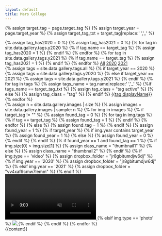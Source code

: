```yaml
---
layout: default
title: Mars College
---
```


{% assign target_tag = page.target_tag %}
{% assign target_year = page.target_year %}
{% assign target_tag_txt = target_tag|replace:' ','_' %} 

<script src="https://cdn.jsdelivr.net/npm/jquery@3.5.1/dist/jquery.min.js"></script>
<link rel="stylesheet" href="https://cdn.jsdelivr.net/gh/fancyapps/fancybox@3.5.7/dist/jquery.fancybox.min.css" />
<script src="https://cdn.jsdelivr.net/gh/fancyapps/fancybox@3.5.7/dist/jquery.fancybox.min.js"></script>

<div class="container">
    <div id="years">   
        {% assign tag_has2020 = 0 %} 
        {% assign tag_has2021 = 0 %} 
        {% for tag in site.data.gallery.tags.y2020 %}
            {% if tag.name == target_tag %}
                {% assign tag_has2020 = 1 %} 
            {% endif %}
        {% endfor %}    
        {% for tag in site.data.gallery.tags.y2021 %}
            {% if tag.name == target_tag %}
                {% assign tag_has2021 = 1 %} 
            {% endif %}
        {% endfor %}    
        <a href="/gallery/{% if target_tag != "" %}{{target_tag|replace:' ','_'}}{% endif %}" class="year{% if target_year %}{%else %} active{% endif %}" id="year_all">All</a>
        <a href="/gallery/2020/{% if target_tag != "" and tag_has2020 == 1 %}{{target_tag|replace:' ','_'}}{% endif %}" class="year{% if target_year==2020 %} active{% endif %}" id="year_2020">2020</a>
        <a href="/gallery/2021/{% if target_tag != "" and tag_has2021 == 1  %}{{target_tag|replace:' ','_'}}{% endif %}" class="year{% if target_year==2021 %} active{% endif %}" id="year_2021">2021</a>
    </div>
    <div id="tags">
    {% assign tags = site.data.gallery.tags.all %} 
    {% if target_year == 2020 %}
        {% assign tags = site.data.gallery.tags.y2020 %} 
    {% else if target_year == 2021 %}
        {% assign tags = site.data.gallery.tags.y2021 %} 
    {% endif %}
    {% for tag in tags %}
        {% assign tags_name = tag.name|replace:' ','_' %} 
        {%if tags_name == target_tag_txt %}
            {% assign tag_class = "tag active" %}
        {% else %}
            {% assign tag_class = "tag" %}
        {% endif %}
        <a href="/gallery/{% if target_year != "" %}{{ target_year }}/{% endif %}{{tag.name|replace:' ','_'}}" class="{{tag_class}}" id="tag_{{tag.name|replace:' ','_'}}">{{tag.displayName}}</a> 
    {% endfor %}
    </div>
    <div id="images">
        {% assign n = site.data.gallery.images | size %}
        {% assign images = site.data.gallery.images | sample: n %}
        {% for img in images %}  
            {% if target_tag != "" %}
                {% assign found_tag = 0 %}
                {% for tag in img.tags %} 
                    {% if tag == target_tag %}
                        {% assign found_tag = 1 %}
                    {% endif %}
                {% endfor %}
            {% else %}
                {% assign found_tag = 1 %}
            {% endif %}
            {% assign found_year = 1 %} 
            {% if target_year %}
                {% if img.year contains target_year %}
                    {% assign found_year = 1 %} 
                {% else %}
                    {% assign found_year = 0 %} 
                {% endif %}
            {% endif %}
            {% if found_year == 1 and found_tag == 1 %}
                {% if img.size[0] > img.size[1] %}
                    {% assign class_name = "thumbnail1" %}
                {% else %}
                    {% assign class_name = "thumbnail2" %}
                {% endif %}
                {% if img.type == 'video' %}
                    {% assign dropbox_folder = "jr8gbitumdjw6dj" %}
                    {% if img.year == '2020' %}
                        {% assign dropbox_folder = "jr8gbitumdjw6dj" %}
                    {% elsif img.year == '2021' %}
                        {% assign dropbox_folder = "vv4xaf9cmw7lemm" %}
                    {% endif %}
                    <a href="https://dl.dropboxusercontent.com/sh/{{dropbox_folder}}/{{img.dropbox_link}}/{{img.filename}}?dl=0" data-fancybox="gallery" > 
                        <video class="{{class_name}}" autoplay playsinline muted loop>
                            <source src="/images/gallery/thumb/{{img.filename}}" type="video/mp4">                    
                            Your browser does not support playing this video
                        </video>
                    </a>
                {% elsif img.type == 'photo' %}
                    <a href="https://drive.google.com/uc?export=view&id={{img.drive_link}}" data-fancybox="gallery" > 
                        <img class="{{class_name}}" src="/images/gallery/thumb/{{img.filename}}">
                    </a>
                {% endif %}
            {% endif %}
        {% endfor %}
    </div>
</div>

<div id="container">
    {{content}}
</div>
